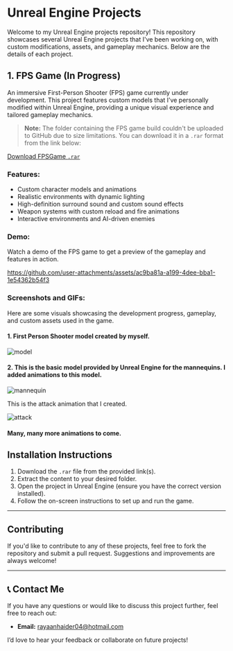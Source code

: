 # Unreal Engine Projects

Welcome to my Unreal Engine projects repository! This repository showcases several Unreal Engine projects that I've been working on, with custom modifications, assets, and gameplay mechanics. Below are the details of each project.

## 1. **FPS Game (In Progress)**
An immersive First-Person Shooter (FPS) game currently under development. This project features custom models that I’ve personally modified within Unreal Engine, providing a unique visual experience and tailored gameplay mechanics.


> **Note:** The folder containing the FPS game build couldn't be uploaded to GitHub due to size limitations. You can download it in a `.rar` format from the link below:

[Download FPSGame `.rar`](https://drive.google.com/file/d/1D4y4aKwp8HTMOSnOf2bUdMZLIJDTHbuP/view?usp=sharing)


### Features:
- Custom character models and animations
- Realistic environments with dynamic lighting
- High-definition surround sound and custom sound effects
- Weapon systems with custom reload and fire animations
- Interactive environments and AI-driven enemies

### Demo:
Watch a demo of the FPS game to get a preview of the gameplay and features in action.


https://github.com/user-attachments/assets/ac9ba81a-a199-4dee-bba1-1e54362b54f3


### Screenshots and GIFs:
Here are some visuals showcasing the development progress, gameplay, and custom assets used in the game.

#### 1. First Person Shooter model created by myself.


   ![model](https://github.com/user-attachments/assets/16639ce6-415f-486b-bc4f-340d810fe6f8)



#### 2. This is the basic model provided by Unreal Engine for the mannequins. I added animations to this model.


   ![mannequin](https://github.com/user-attachments/assets/d768ca63-5d80-4884-aeb6-a8c4993a0e00)


   This is the attack animation that I created.


   ![attack](https://github.com/user-attachments/assets/dc490dd4-7029-47a9-995e-239f4d41ab6f)
   

  #### Many, many more animations to come.

## Installation Instructions
1. Download the `.rar` file from the provided link(s).
2. Extract the content to your desired folder.
3. Open the project in Unreal Engine (ensure you have the correct version installed).
4. Follow the on-screen instructions to set up and run the game.

---

## Contributing
If you'd like to contribute to any of these projects, feel free to fork the repository and submit a pull request. Suggestions and improvements are always welcome!

---

## 📞 Contact Me
If you have any questions or would like to discuss this project further, feel free to reach out:

- **Email:** rayaanhaider04@hotmail.com

I’d love to hear your feedback or collaborate on future projects!
